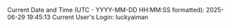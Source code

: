 Current Date and Time (UTC - YYYY-MM-DD HH:MM:SS formatted): 2025-06-29 19:45:13
Current User's Login: luckyaiman
